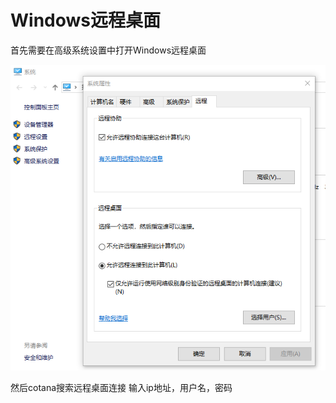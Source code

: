 # Windows远程桌面 #

首先需要在高级系统设置中打开Windows远程桌面

![](./pic/Windows_romote_control.png)

然后cotana搜索远程桌面连接
输入ip地址，用户名，密码

